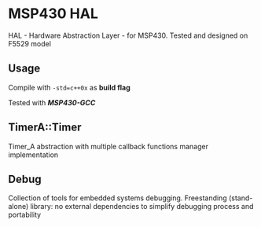 # MSP430 HAL

HAL - Hardware Abstraction Layer - for MSP430. Tested and designed on F5529 model

## Usage

Compile with ```-std=c++0x``` as **build flag**

Tested with ***MSP430-GCC***

## TimerA::Timer

Timer_A abstraction with multiple callback functions manager implementation

## Debug

Collection of tools for embedded systems debugging. Freestanding (stand-alone) library: no external dependencies to simplify debugging process and portability